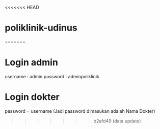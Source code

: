 <<<<<<< HEAD
# poliklinik-udinus
=======
# Login admin

username    : admin
password    : adminpoliklinik

# Login dokter
password = username (Jadi password dimasukan adalah Nama Dokter)

>>>>>>> b2afd49 (data update)
